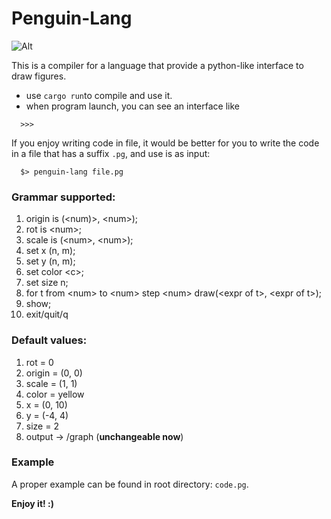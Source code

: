 # Penguin-Lang

![Alt](https://repobeats.axiom.co/api/embed/07e5f53394f056be7955ccd0f546d7cf14f3107d.svg "Repobeats analytics image")

This is a compiler for a language that provide a python-like interface to draw figures.

- use `cargo run`to compile and use it.
- when program launch, you can see an interface like

```shell
  >>>
```

If you enjoy writing code in file, it would be better for you to write the code in a file that has a suffix `.pg`, and
use is as input:

```shell
  $> penguin-lang file.pg
```

### Grammar supported:

1. origin is (\<num)>, \<num>);
2. rot is \<num>;
3. scale is (\<num>, \<num>);
4. set x (n, m);
5. set y (n, m);
6. set color \<c\>;
7. set size n;
8. for t from \<num> to \<num> step \<num> draw(\<expr of t>, \<expr of t>);
9. show;
10. exit/quit/q

### Default values:
1. rot = 0
2. origin = (0, 0)
3. scale = (1, 1)
4. color = yellow
5. x = (0, 10)
6. y = (-4, 4)
7. size = 2
8. output -> /graph (**unchangeable now**)

### Example
A proper example can be found in root directory: `code.pg`.

**Enjoy it! :)**


